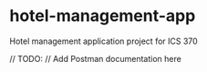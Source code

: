 # hotel-management-app
Hotel management application project for ICS 370

// TODO:
// Add Postman documentation here
